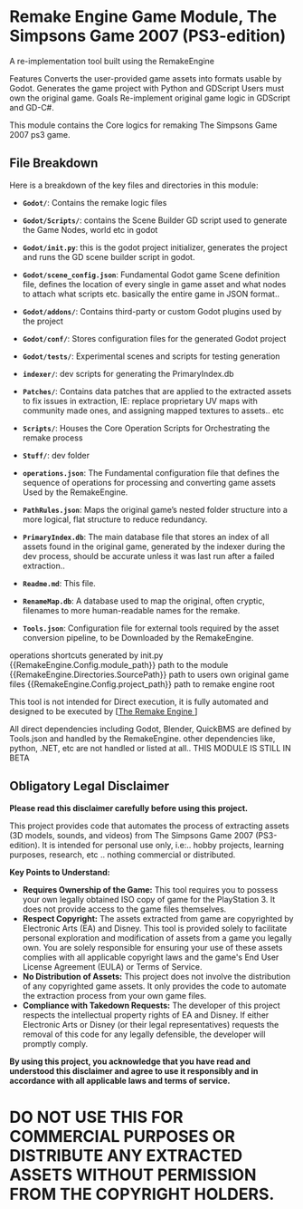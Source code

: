 # Remake Engine Game Module, The Simpsons Game 2007 (PS3-edition)

A re-implementation tool built using the RemakeEngine

Features
Converts the user-provided game assets into formats usable by Godot.
Generates the game project with Python and GDScript
Users must own the original game.
Goals
Re-implement original game logic in GDScript and GD-C#.

This module contains the Core logics for remaking The Simpsons Game 2007 ps3 game.


## File Breakdown

Here is a breakdown of the key files and directories in this module:


*   **`Godot/`**: Contains the remake logic files
 *   **`Godot/Scripts/`**: contains the Scene Builder GD script used to generate the Game Nodes, world etc in godot
 *   **`Godot/init.py`**: this is the godot project initializer, generates the project and runs the GD scene builder script in godot.
 *   **`Godot/scene_config.json`**: Fundamental Godot game Scene definition file, defines the location of every single in game asset and what nodes to attach what scripts etc. basically the entire game in JSON format..
 *   **`Godot/addons/`**: Contains third-party or custom Godot plugins used by the project
 *   **`Godot/conf/`**: Stores configuration files for the generated Godot project
 *   **`Godot/tests/`**: Experimental scenes and scripts for testing generation


*   **`indexer/`**: dev scripts for generating the PrimaryIndex.db
*   **`Patches/`**: Contains data patches that are applied to the extracted assets to fix issues in extraction, IE: replace proprietary UV maps with community made ones, and assigning mapped textures to assets.. etc
*   **`Scripts/`**: Houses the Core Operation Scripts for Orchestrating the remake process
*   **`Stuff/`**: dev folder
*   **`operations.json`**: The Fundamental configuration file that defines the sequence of operations for processing and converting game assets Used by the RemakeEngine.
*   **`PathRules.json`**: Maps the original game’s nested folder structure into a more logical, flat structure to reduce redundancy.
*   **`PrimaryIndex.db`**: The main database file that stores an index of all assets found in the original game, generated by the indexer during the dev process, should be accurate unless it was last run after a failed extraction..
*   **`Readme.md`**: This file.
*   **`RenameMap.db`**: A database used to map the original, often cryptic, filenames to more human-readable names for the remake.
*   **`Tools.json`**: Configuration file for external tools required by the asset conversion pipeline, to be Downloaded by the RemakeEngine.

operations shortcuts generated by init.py
{{RemakeEngine.Config.module_path}} path to the module
{{RemakeEngine.Directories.SourcePath}} path to users own original game files
{{RemakeEngine.Config.project_path}} path to remake engine root

This tool is not intended for Direct execution, it is fully automated and designed to be executed by [[The Remake Engine ](https://github.com/Superposition28/RemakeEngine)]

All direct dependencies including Godot, Blender, QuickBMS are defined by Tools.json and handled by the RemakeEngine.
other dependencies like, python, .NET, etc are not handled or listed at all.. THIS MODULE IS STILL IN BETA

## Obligatory Legal Disclaimer

**Please read this disclaimer carefully before using this project.**

This project provides code that automates the process of extracting assets (3D models, sounds, and videos) from The Simpsons Game 2007 (PS3-edition). It is intended for personal use only, i.e:.. hobby projects, learning purposes, research, etc .. nothing commercial or distributed.

**Key Points to Understand:**

*   **Requires Ownership of the Game:** This tool requires you to possess your own legally obtained ISO copy of game for the PlayStation 3. It does not provide access to the game files themselves.
*   **Respect Copyright:** The assets extracted from game are copyrighted by Electronic Arts (EA) and Disney. This tool is provided solely to facilitate personal exploration and modification of assets from a game you legally own. You are solely responsible for ensuring your use of these assets complies with all applicable copyright laws and the game's End User License Agreement (EULA) or Terms of Service.
*   **No Distribution of Assets:** This project does not involve the distribution of any copyrighted game assets. It only provides the code to automate the extraction process from your own game files.
*   **Compliance with Takedown Requests:** The developer of this project respects the intellectual property rights of EA and Disney. If either Electronic Arts or Disney (or their legal representatives) requests the removal of this code for any legally defensible, the developer will promptly comply.

**By using this project, you acknowledge that you have read and understood this disclaimer and agree to use it responsibly and in accordance with all applicable laws and terms of service.**


# DO NOT USE THIS FOR COMMERCIAL PURPOSES OR DISTRIBUTE ANY EXTRACTED ASSETS WITHOUT PERMISSION FROM THE COPYRIGHT HOLDERS.

